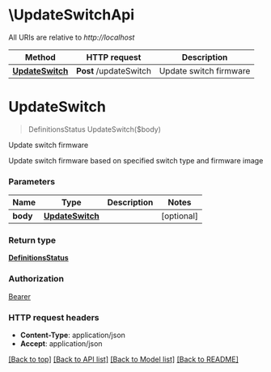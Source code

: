 [//]: # ( Copyright 2017, Dell EMC, Inc.)

# \UpdateSwitchApi

All URIs are relative to *http://localhost*

Method | HTTP request | Description
------------- | ------------- | -------------
[**UpdateSwitch**](UpdateSwitchApi.md#UpdateSwitch) | **Post** /updateSwitch | Update switch firmware


# **UpdateSwitch**
> DefinitionsStatus UpdateSwitch($body)

Update switch firmware

Update switch firmware based on specified switch type and firmware image


### Parameters

Name | Type | Description  | Notes
------------- | ------------- | ------------- | -------------
 **body** | [**UpdateSwitch**](UpdateSwitch.md)|  | [optional] 

### Return type

[**DefinitionsStatus**](#definitions/Status.md)

### Authorization

[Bearer](../README.md#Bearer)

### HTTP request headers

 - **Content-Type**: application/json
 - **Accept**: application/json

[[Back to top]](#) [[Back to API list]](../README.md#documentation-for-api-endpoints) [[Back to Model list]](../README.md#documentation-for-models) [[Back to README]](../README.md)

